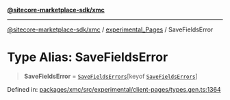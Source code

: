 [**@sitecore-marketplace-sdk/xmc**](../../../../README.md)

***

[@sitecore-marketplace-sdk/xmc](../../../../README.md) / [experimental\_Pages](../README.md) / SaveFieldsError

# Type Alias: SaveFieldsError

> **SaveFieldsError** = [`SaveFieldsErrors`](SaveFieldsErrors.md)\[keyof [`SaveFieldsErrors`](SaveFieldsErrors.md)\]

Defined in: [packages/xmc/src/experimental/client-pages/types.gen.ts:1364](https://github.com/Sitecore/marketplace-sdk/blob/main/packages/xmc/src/experimental/client-pages/types.gen.ts#L1364)
